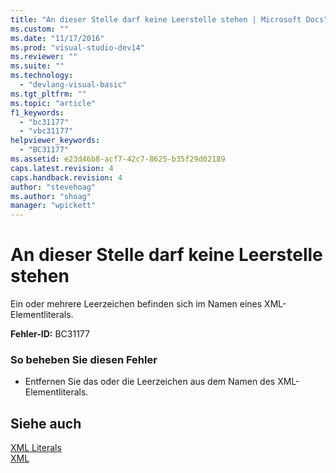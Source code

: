 ```yaml
---
title: "An dieser Stelle darf keine Leerstelle stehen | Microsoft Docs"
ms.custom: ""
ms.date: "11/17/2016"
ms.prod: "visual-studio-dev14"
ms.reviewer: ""
ms.suite: ""
ms.technology: 
  - "devlang-visual-basic"
ms.tgt_pltfrm: ""
ms.topic: "article"
f1_keywords: 
  - "bc31177"
  - "vbc31177"
helpviewer_keywords: 
  - "BC31177"
ms.assetid: e23d46b8-acf7-42c7-8625-b35f29d02189
caps.latest.revision: 4
caps.handback.revision: 4
author: "stevehoag"
ms.author: "shoag"
manager: "wpickett"
---
```

# An dieser Stelle darf keine Leerstelle stehen
Ein oder mehrere Leerzeichen befinden sich im Namen eines XML\-Elementliterals.  
  
 **Fehler\-ID:** BC31177  
  
### So beheben Sie diesen Fehler  
  
-   Entfernen Sie das oder die Leerzeichen aus dem Namen des XML\-Elementliterals.  
  
## Siehe auch  
 [XML Literals](../../visual-basic/language-reference/xml-literals/index.md)   
 [XML](../../visual-basic/programming-guide/language-features/xml/index.md)